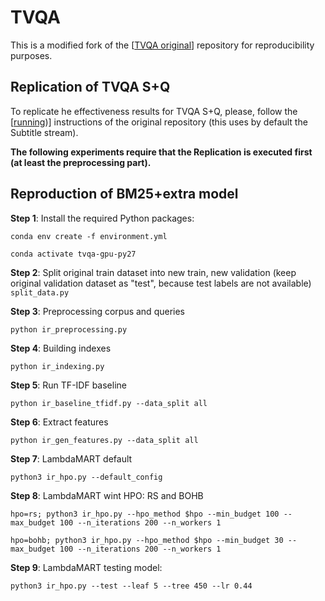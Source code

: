 # TVQA

This is a modified fork of the [[TVQA original](https://github.com/jayleicn/TVQA)] repository for reproducibility purposes.

## Replication of TVQA S+Q 

To replicate he effectiveness results for TVQA S+Q, please, follow the [[running](https://github.com/jayleicn/TVQA))]  instructions of the original repository (this uses by default the Subtitle stream).

**The following experiments require that the Replication is executed first (at least the preprocessing part).**

## Reproduction of BM25+extra model

**Step 1**: Install the required Python packages: 

`conda env create -f environment.yml`

`conda activate tvqa-gpu-py27`

**Step 2**: Split original train dataset into new train, new validation (keep original validation dataset as "test", because test labels are not available)
 `split_data.py`

**Step 3**: Preprocessing corpus and queries

  `python ir_preprocessing.py`

**Step 4**: Building indexes

  `python ir_indexing.py`

**Step 5**: Run TF-IDF baseline

`python ir_baseline_tfidf.py --data_split all`

**Step 6**: Extract features 

`python ir_gen_features.py --data_split all`

**Step 7**: LambdaMART default

 `python3 ir_hpo.py --default_config`

**Step 8**: LambdaMART wint HPO: RS and BOHB

  `hpo=rs; python3 ir_hpo.py --hpo_method $hpo --min_budget 100 --max_budget 100 --n_iterations 200 --n_workers 1`
  
  `hpo=bohb; python3 ir_hpo.py --hpo_method $hpo --min_budget 30 --max_budget 100 --n_iterations 200 --n_workers 1`

**Step 9**: LambdaMART testing model:

  `python3 ir_hpo.py --test --leaf 5 --tree 450 --lr 0.44`
